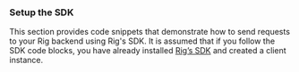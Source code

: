 ### Setup the SDK
This section provides code snippets that demonstrate how to send requests to your Rig backend using Rig's SDK. It is assumed that if you follow the SDK code blocks, you have already installed [Rig’s SDK](/sdks) and created a client instance.